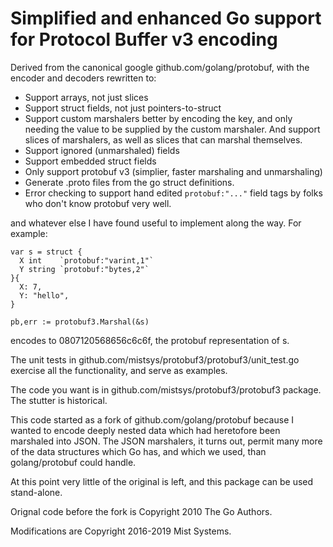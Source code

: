 # Simplified and enhanced Go support for Protocol Buffer v3 encoding

Derived from the canonical google github.com/golang/protobuf, with
the encoder and decoders rewritten to:

- Support arrays, not just slices
- Support struct fields, not just pointers-to-struct 
- Support custom marshalers better by encoding the key, and only needing the value
  to be supplied by the custom marshaler. And support slices of marshalers, as well
  as slices that can marshal themselves.
- Support ignored (unmarshaled) fields
- Support embedded struct fields
- Only support protobuf v3 (simplier, faster marshaling and unmarshaling)
- Generate .proto files from the go struct definitions.
- Error checking to support hand edited `protobuf:"..."` field tags by folks who
  don't know protobuf very well.

and whatever else I have found useful to implement along the way. For example:

    var s = struct {
      X int    `protobuf:"varint,1"`
      Y string `protobuf:"bytes,2"`
    }{
      X: 7,
      Y: "hello",
    }
    
    pb,err := protobuf3.Marshal(&s)

encodes to 0807120568656c6c6f, the protobuf representation of s.



The unit tests in github.com/mistsys/protobuf3/protobuf3/unit_test.go exercise
all the functionality, and serve as examples.

The code you want is in github.com/mistsys/protobuf3/protobuf3 package. The
stutter is historical.

This code started as a fork of github.com/golang/protobuf because I wanted
to encode deeply nested data which had heretofore been marshaled into JSON.
The JSON marshalers, it turns out, permit many more of the data structures
which Go has, and which we used, than golang/protobuf could handle.

At this point very little of the original is left, and this package can
be used stand-alone.

Orignal code before the fork is Copyright 2010 The Go Authors.

Modifications are Copyright 2016-2019 Mist Systems.

